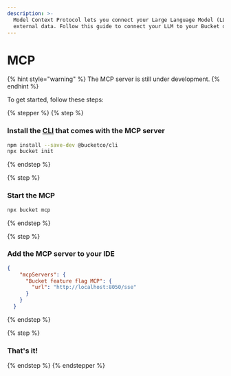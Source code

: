 ```yaml
---
description: >-
  Model Context Protocol lets you connect your Large Language Model (LLM) to
  external data. Follow this guide to connect your LLM to your Bucket data.
---
```


# MCP

{% hint style="warning" %}
The MCP server is still under development.
{% endhint %}

To get started, follow these steps:

{% stepper %}
{% step %}
### Install the [CLI](../sdk/documents/cli/) that comes with the MCP server

```bash
npm install --save-dev @bucketco/cli
npx bucket init
```
{% endstep %}

{% step %}
### Start the MCP

```bash
npx bucket mcp
```
{% endstep %}

{% step %}
### Add the MCP server to your IDE

```json
{
    "mcpServers": {
      "Bucket feature flag MCP": {
        "url": "http://localhost:8050/sse"
      }
    }
  }
```
{% endstep %}

{% step %}
### That's it!
{% endstep %}
{% endstepper %}
